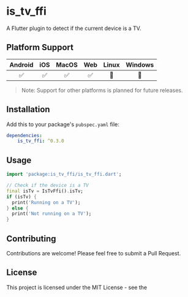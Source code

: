 # is_tv_ffi

A Flutter plugin to detect if the current device is a TV.

## Platform Support

| Android | iOS | MacOS | Web | Linux | Windows |
| :-----: | :-: | :---: | :-: | :---: | :-----: |
|   ✅    | ✅  |   ✅   | ✅  |  🚧   |   🚧    |

> Note: Support for other platforms is planned for future releases.

## Installation

Add this to your package's `pubspec.yaml` file:

```yaml
dependencies:
    is_tv_ffi: ^0.3.0
```

## Usage

```dart
import 'package:is_tv_ffi/is_tv_ffi.dart';

// Check if the device is a TV
final isTv = IsTvFfi().isTv;
if (isTv) {
  print('Running on a TV');
} else {
  print('Not running on a TV');
}
```

## Contributing

Contributions are welcome! Please feel free to submit a Pull Request.

## License

This project is licensed under the MIT License - see the
